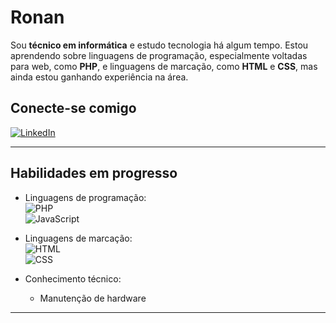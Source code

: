 # Ronan  

Sou **técnico em informática** e estudo tecnologia há algum tempo. Estou aprendendo sobre linguagens de programação, especialmente voltadas para web, como **PHP**, e linguagens de marcação, como **HTML** e **CSS**, mas ainda estou ganhando experiência na área.

## Conecte-se comigo
[![LinkedIn](https://img.shields.io/badge/LinkedIn-Perfil_de_Ronan-blue?logo=linkedin&style=for-the-badge)](https://www.linkedin.com/in/ronan-silva-de-sousa-0520aa22b/)

---

## Habilidades em progresso
- Linguagens de programação:  
  ![PHP](https://img.shields.io/badge/PHP-777BB4?logo=php&logoColor=white&style=flat-square)  
  ![JavaScript](https://img.shields.io/badge/JavaScript-F7DF1E?logo=javascript&logoColor=black&style=flat-square)

- Linguagens de marcação:  
  ![HTML](https://img.shields.io/badge/HTML-E34F26?logo=html5&logoColor=white&style=flat-square)  
  ![CSS](https://img.shields.io/badge/CSS-1572B6?logo=css3&logoColor=white&style=flat-square)

- Conhecimento técnico:  
 
  - Manutenção de hardware

---

